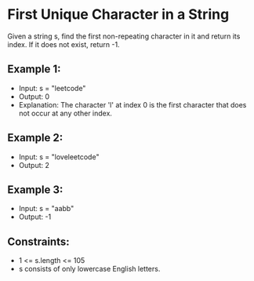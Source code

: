 # First Unique Character in a String

Given a string s, find the first non-repeating character in it and return its index. If it does not exist, return -1.

## Example 1:

- Input: s = "leetcode"
- Output: 0
- Explanation: The character 'l' at index 0 is the first character that does not occur at any other index.


## Example 2:

- Input: s = "loveleetcode"
- Output: 2


## Example 3:

- Input: s = "aabb"
- Output: -1

## Constraints:

- 1 <= s.length <= 105
- s consists of only lowercase English letters.